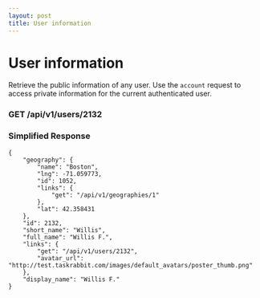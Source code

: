 ```yaml
---
layout: post
title: User information
---
```

# User information

Retrieve the public information of any user. Use the `account` request to access private information for the current authenticated user.

### GET /api/v1/users/2132

### Simplified Response

```
{
    "geography": {
        "name": "Boston",
        "lng": -71.059773,
        "id": 1052,
        "links": {
            "get": "/api/v1/geographies/1"
        },
        "lat": 42.358431
    },
    "id": 2132,
    "short_name": "Willis",
    "full_name": "Willis F.",
    "links": {
        "get": "/api/v1/users/2132",
        "avatar_url": "http://test.taskrabbit.com/images/default_avatars/poster_thumb.png"
    },
    "display_name": "Willis F."
}
```